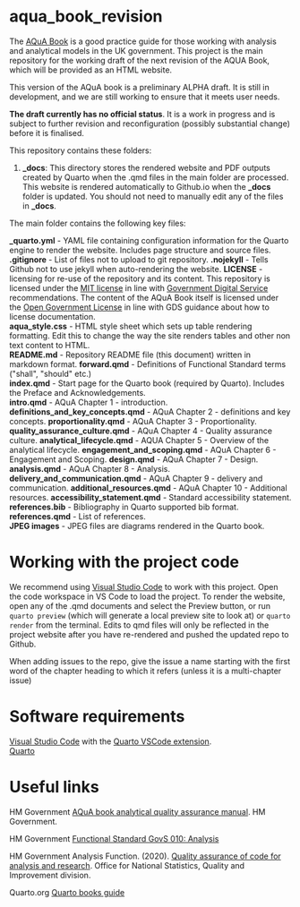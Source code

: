 # aqua_book_revision

The [AQuA Book](https://www.gov.uk/government/publications/the-aqua-book-guidance-on-producing-quality-analysis-for-government) is a good practice guide for those working with analysis and analytical models in the UK government. This project is the main repository for the working draft of the next revision of the AQUA Book, which will be provided as an HTML website.

This version of the AQuA book is a preliminary ALPHA draft.  It is still in development, and we are still working to ensure that it meets user needs. 

**The draft currently has no official status**. It is a work in progress and is subject to further revision and reconfiguration (possibly substantial change) before it is finalised. 

This repository contains these folders:  
 
1) **_docs**: This directory stores the rendered website and PDF outputs created by Quarto when the .qmd files in the main folder are processed. This website is rendered automatically to Github.io when the **_docs** folder is updated. You should not need to manually edit any of the files in **_docs**.

The main folder contains the following key files:

**_quarto.yml** - YAML file containing configuration information for the Quarto engine to render the website. Includes page structure and source files.    
**.gitignore** - List of files not to upload to git repository.
**.nojekyll** - Tells Github not to use jekyll when auto-rendering the website.
**LICENSE** - licensing for re-use of the repository and its content. This repository is licensed under the [MIT license](https://opensource.org/license/MIT) in line with [Government Digital Service](https://gds-way.digital.cabinet-office.gov.uk/manuals/licensing.html) recommendations. The content of the AQuA Book itself is licensed under the [Open Government License](https://www.nationalarchives.gov.uk/doc/open-government-licence/version/3/) in line with GDS guidance about how to license documentation.    
**aqua_style.css** - HTML style sheet which sets up table rendering formatting. Edit this to change the way the site renders tables and other non text content to HTML.       
**README.md** - Repository README file (this document) written in markdown format.
**forward.qmd** - Definitions of Functional Standard terms ("shall", "should" etc.)  
**index.qmd** - Start page for the Quarto book (required by Quarto). Includes the Preface and Acknowledgements.    
**intro.qmd** - AQuA Chapter 1 - introduction.    
**definitions_and_key_concepts.qmd** - AQuA Chapter 2 - definitions and key concepts.
**proportionality.qmd** - AQuA Chapter 3 - Proportionality.
**quality_assurance_culture.qmd** - AQuA Chapter 4 - Quality assurance culture.
**analytical_lifecycle.qmd** - AQUA Chapter 5 - Overview of the analytical lifecycle.
**engagement_and_scoping.qmd** - AQuA Chapter 6 - Engagement and Scoping.
**design.qmd** - AQuA Chapter 7 - Design.
**analysis.qmd** - AQuA Chapter 8 - Analysis.
**delivery_and_communication.qmd** - AQuA Chapter 9 - delivery and communication.
**additional_resources.qmd** - AQuA Chapter 10 - Additional resources.
**accessibility_statement.qmd** - Standard accessibility statement.    
**references.bib** - Bibliography in Quarto supported bib format.    
**references.qmd** - List of references.    
**JPEG images** - JPEG files are diagrams rendered in the Quarto book.

# Working with the project code

We recommend using [Visual Studio Code](https://code.visualstudio.com/) to work with this project. Open the code workspace in VS Code to load the project. To render the website, open any of the .qmd documents and select the Preview button, or run `quarto preview` (which will generate a local preview site to look at) or `quarto render` from the terminal. Edits to qmd files will only be reflected in the project website after you have re-rendered and pushed the updated repo to Github.

When adding issues to the repo, give the issue a name starting with the first word of the chapter heading to which it refers (unless it is a multi-chapter issue)

# Software requirements     
[Visual Studio Code](https://code.visualstudio.com/) with the [Quarto VSCode extension](https://marketplace.visualstudio.com/items?itemName=quarto.quarto).   
[Quarto](https://quarto.org/docs/get-started/)

# Useful links
HM Government [AQuA book analytical quality assurance manual](https://www.gov.uk/government/publications/the-aqua-book-guidance-on-producing-quality-analysis-for-government). HM Government.

HM Government [Functional Standard GovS 010: Analysis](https://www.gov.uk/government/publications/government-analysis-functional-standard--2)

HM Government Analysis Function. (2020). [Quality assurance of code for analysis and research](https://best-practice-and-impact.github.io/qa-of-code-guidance/ ). Office for National Statistics, Quality and Improvement division.

Quarto.org [Quarto books guide](https://quarto.org/docs/books/)
